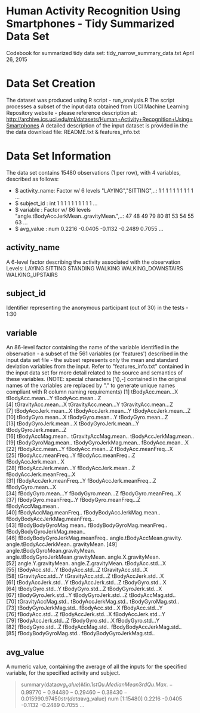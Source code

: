 # Human Activity Recognition Using Smartphones - Tidy Summarized Data Set 

Codebook for summarized tidy data set: tidy_narrow_summary_data.txt
April 26, 2015

# Data Set Creation
The dataset was produced using R script - run_analysis.R
The script processes a subset of the input data obtained from UCI Machine Learning Repository website - please reference description at: http://archive.ics.uci.edu/ml/datasets/Human+Activity+Recognition+Using+Smartphones 
A detailed description of the input dataset is provided in the the data download file: README.txt & features_info.txt


# Data Set Information
The data set contains 15480 observations (1 per row), with 4 variables, described as follows:
- $ activity_name: Factor w/ 6 levels "LAYING","SITTING",..: 1 1 1 1 1 1 1 1 1 1 ...
- $ subject_id   : int  1 1 1 1 1 1 1 1 1 1 ...
- $ variable     : Factor w/ 86 levels "angle.tBodyAccJerkMean..gravityMean.",..: 47 48 49 79 80 81 53 54 55 63 ...
- $ avg_value    : num  0.2216 -0.0405 -0.1132 -0.2489 0.7055 ...
 
## activity_name
A 6-level factor describing the activity associated with the observation 
Levels: LAYING SITTING STANDING WALKING WALKING_DOWNSTAIRS WALKING_UPSTAIRS

## subject_id
Identifier representing the anonymous participant (out of 30) in the tests - 1:30

## variable
An 86-level factor containing the name of the variable identified in the observation - a subset of the 561 variables (or 'features') described in the input data set file - the subset represents only the mean and standard deviation variables from the input.
Refer to "features_info.txt" contained in the input data set for more detail related to the source and semantics of these variables.
(NOTE: special characters ['(),-] contained in the original names of the variables are replaced by "." to generate unique names compliant with R column naming requirements)
 [1] tBodyAcc.mean...X                    tBodyAcc.mean...Y                    tBodyAcc.mean...Z                   
 [4] tGravityAcc.mean...X                 tGravityAcc.mean...Y                 tGravityAcc.mean...Z                
 [7] tBodyAccJerk.mean...X                tBodyAccJerk.mean...Y                tBodyAccJerk.mean...Z               
[10] tBodyGyro.mean...X                   tBodyGyro.mean...Y                   tBodyGyro.mean...Z                  
[13] tBodyGyroJerk.mean...X               tBodyGyroJerk.mean...Y               tBodyGyroJerk.mean...Z              
[16] tBodyAccMag.mean..                   tGravityAccMag.mean..                tBodyAccJerkMag.mean..              
[19] tBodyGyroMag.mean..                  tBodyGyroJerkMag.mean..              fBodyAcc.mean...X                   
[22] fBodyAcc.mean...Y                    fBodyAcc.mean...Z                    fBodyAcc.meanFreq...X               
[25] fBodyAcc.meanFreq...Y                fBodyAcc.meanFreq...Z                fBodyAccJerk.mean...X               
[28] fBodyAccJerk.mean...Y                fBodyAccJerk.mean...Z                fBodyAccJerk.meanFreq...X           
[31] fBodyAccJerk.meanFreq...Y            fBodyAccJerk.meanFreq...Z            fBodyGyro.mean...X                  
[34] fBodyGyro.mean...Y                   fBodyGyro.mean...Z                   fBodyGyro.meanFreq...X              
[37] fBodyGyro.meanFreq...Y               fBodyGyro.meanFreq...Z               fBodyAccMag.mean..                  
[40] fBodyAccMag.meanFreq..               fBodyBodyAccJerkMag.mean..           fBodyBodyAccJerkMag.meanFreq..      
[43] fBodyBodyGyroMag.mean..              fBodyBodyGyroMag.meanFreq..          fBodyBodyGyroJerkMag.mean..         
[46] fBodyBodyGyroJerkMag.meanFreq..      angle.tBodyAccMean.gravity.          angle.tBodyAccJerkMean..gravityMean.
[49] angle.tBodyGyroMean.gravityMean.     angle.tBodyGyroJerkMean.gravityMean. angle.X.gravityMean.                
[52] angle.Y.gravityMean.                 angle.Z.gravityMean.                 tBodyAcc.std...X                    
[55] tBodyAcc.std...Y                     tBodyAcc.std...Z                     tGravityAcc.std...X                 
[58] tGravityAcc.std...Y                  tGravityAcc.std...Z                  tBodyAccJerk.std...X                
[61] tBodyAccJerk.std...Y                 tBodyAccJerk.std...Z                 tBodyGyro.std...X                   
[64] tBodyGyro.std...Y                    tBodyGyro.std...Z                    tBodyGyroJerk.std...X               
[67] tBodyGyroJerk.std...Y                tBodyGyroJerk.std...Z                tBodyAccMag.std..                   
[70] tGravityAccMag.std..                 tBodyAccJerkMag.std..                tBodyGyroMag.std..                  
[73] tBodyGyroJerkMag.std..               fBodyAcc.std...X                     fBodyAcc.std...Y                    
[76] fBodyAcc.std...Z                     fBodyAccJerk.std...X                 fBodyAccJerk.std...Y                
[79] fBodyAccJerk.std...Z                 fBodyGyro.std...X                    fBodyGyro.std...Y                   
[82] fBodyGyro.std...Z                    fBodyAccMag.std..                    fBodyBodyAccJerkMag.std..           
[85] fBodyBodyGyroMag.std..               fBodyBodyGyroJerkMag.std..          

## avg_value
A numeric value, containing the average of all the inputs for the specified variable, for the specified activity and subject.
> summary(data$avg_value)
    Min.  1st Qu.   Median     Mean  3rd Qu.     Max. 
-0.99770 -0.94480 -0.29460 -0.38430 -0.01599  0.97450 
> str(data$avg_value)
 num [1:15480] 0.2216 -0.0405 -0.1132 -0.2489 0.7055 ...
 
 
 